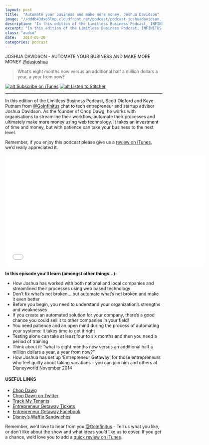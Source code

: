 ```yaml
---
layout: post
title:  "Automate your business and make more money, Joshua Davidson"
image: "//dddb43dxo5lmp.cloudfront.net/podcast/podcast-joshuadavidson.jpg"
description: "In this edition of the Limitless Business Podcast, INFINITUS chats to tech entrepreneur and startup advisor Joshua Davidson. As the founder of Chop Dawg, he works with organisations to streamline their workflow, automate their processes and ultimately make more money using web technology. It takes an investment of time and money, but with patience can take your business to the next level." 
excerpt: "In this edition of the Limitless Business Podcast, INFINITUS chats to tech entrepreneur and startup advisor Joshua Davidson."
class: "audio"
date:   2014-05-20
categories: podcast
---
```


JOSHUA DAVIDSON - AUTOMATE YOUR BUSINESS AND MAKE MORE MONEY [@dasjoshua](http://twitter.com/dasjoshua)

>What’s eight months now versus an additional half a million dollars a year, a year from now?

[![alt Subscribe on iTunes](//dddb43dxo5lmp.cloudfront.net/podcast/Subscribe_on_iTunes_Badge_US-UK_110x40_0824.png "Subscribe on iTunes")](https://itunes.apple.com/us/podcast/get-people-talking-about-your/id873320660?i=312438726&mt=2)
[![alt Listen to Stitcher](//cloudfront.assets.stitcher.com/promo.assets/stitcher-banner-120x90.jpg "Listen to Stitcher")](http://www.stitcher.com/s?eid=33754145&refid=stpr)

*****

In this edition of the Limitless Business Podcast, Scott Oldford and Kaye Putnam from [@GoInfinitus](http://twitter.com/goinfinitus) chat to tech entrepreneur and startup advisor Joshua Davidson. As the founder of Chop Dawg, he works with organisations to streamline their workflow, automate their processes and ultimately make more money using web technology. It takes an investment of time and money, but with patience can take your business to the next level.

Remember, if you enjoy this podcast please give us a [review on iTunes](https://itunes.apple.com/us/podcast/limitless-business-podcast/id873320660?mt=2), we’d really appreciated it.

<iframe style="border: none" src="//html5-player.libsyn.com/embed/episode/id/2840126/height/360/width/640/theme/standard/direction/no/autoplay/no/autonext/no/thumbnail/yes/preload/no/no_addthis/no/" height="360" width="640" scrolling="no"  allowfullscreen webkitallowfullscreen mozallowfullscreen oallowfullscreen msallowfullscreen></iframe>


**In this episode you’ll learn (amongst other things…):**
  
- How Joshua has worked with both national and local companies and streamlined their processes using web based technology
- Don’t fix what’s not broken… but automate what’s not broken and make it even better
- Before you begin, you need to understand your organization’s strengths and weaknesses
- If you create an automated solution for your company, there’s a good chance you could sell it to other companies in your field!
- You need patience and an open mind during the process of automating your systems: it takes time to get it right
- Testing alone can take at least four to six months and then you need a period of training
- Think about it: “what is eight months now versus an additional half a million dollars a year, a year from now?”
- How Joshua has set up ‘Entrepreneur Getaway’ for those entrepreneurs who feel guilty about taking vacations - you can join him and others at Disneyworld November 2014

#### USEFUL LINKS
- [Chop Dawg](http://www.chopdawg.com)
- [Chop Dawg on Twitter](http://twitter.com/in/ChopDawgStudios)
- [Track My Tenants](https://www.trackmytenants.com)
- [Entrepreneur Getaway Tickets](https://www.picatic.com/entrepreneurgetaway)
- [Entrepreneur Getaway Facebook](http://facebook.com/entrepreneurgetaway)
- [Disney’s Waffle Sandwiches](http://www.disneyfoodblog.com/2011/11/13/new-waffle-sandwiches-at-magic-kingdoms-sleepy-hollow/)
 
 
Remember, we’d love to hear from you [@GoInfinitus](http://twitter.com/goinfinitus) - Tell us what you like, or don’t like about the show and what ideas you’d like us to cover. If you get a chance, we’d love you to add a [quick review on iTunes](https://itunes.apple.com/us/podcast/limitless-business-podcast/id873320660?mt=2).